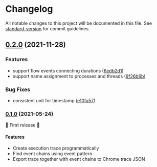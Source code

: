 # Changelog

All notable changes to this project will be documented in this file. See [standard-version](https://github.com/conventional-changelog/standard-version) for commit guidelines.

## [0.2.0](https://github.com/starsoi/trazer/compare/v0.1.0...v0.2.0) (2021-11-28)


### Features

* support flow events connecting durations ([6edb2d1](https://github.com/starsoi/trazer/commit/6edb2d1576197ccf7f69daeaa49c3913d6bd293a))
* support name assignment to processes and threads ([9f26b6b](https://github.com/starsoi/trazer/commit/9f26b6b9d5a198e332a9e85a1e685d3f8466fa3f))


### Bug Fixes

* consistent unit for timestamp ([e10fa57](https://github.com/starsoi/trazer/commit/e10fa571fc1d4615245a7731e66503ec5a81b629))

### [0.1.0](https://github.com/starsoi/tree/v0.1.0) (2021-05-24)

👏 First release 👏

#### Features

* Create execution trace programmatically
* Find event chains using event pattern
* Export trace together with event chains to Chrome trace JSON

